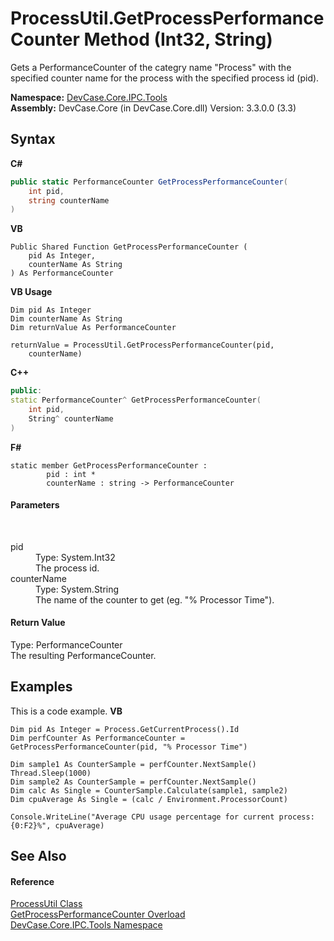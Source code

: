 # ProcessUtil.GetProcessPerformanceCounter Method (Int32, String)
 

Gets a PerformanceCounter of the categry name "Process" with the specified counter name for the process with the specified process id (pid).

**Namespace:**&nbsp;<a href="N_DevCase_Core_IPC_Tools">DevCase.Core.IPC.Tools</a><br />**Assembly:**&nbsp;DevCase.Core (in DevCase.Core.dll) Version: 3.3.0.0 (3.3)

## Syntax

**C#**<br />
``` C#
public static PerformanceCounter GetProcessPerformanceCounter(
	int pid,
	string counterName
)
```

**VB**<br />
``` VB
Public Shared Function GetProcessPerformanceCounter ( 
	pid As Integer,
	counterName As String
) As PerformanceCounter
```

**VB Usage**<br />
``` VB Usage
Dim pid As Integer
Dim counterName As String
Dim returnValue As PerformanceCounter

returnValue = ProcessUtil.GetProcessPerformanceCounter(pid, 
	counterName)
```

**C++**<br />
``` C++
public:
static PerformanceCounter^ GetProcessPerformanceCounter(
	int pid, 
	String^ counterName
)
```

**F#**<br />
``` F#
static member GetProcessPerformanceCounter : 
        pid : int * 
        counterName : string -> PerformanceCounter 

```


#### Parameters
&nbsp;<dl><dt>pid</dt><dd>Type: System.Int32<br />The process id.</dd><dt>counterName</dt><dd>Type: System.String<br />The name of the counter to get (eg. "% Processor Time").</dd></dl>

#### Return Value
Type: PerformanceCounter<br />The resulting PerformanceCounter.

## Examples
This is a code example. 
**VB**<br />
``` VB
Dim pid As Integer = Process.GetCurrentProcess().Id
Dim perfCounter As PerformanceCounter = GetProcessPerformanceCounter(pid, "% Processor Time")

Dim sample1 As CounterSample = perfCounter.NextSample()
Thread.Sleep(1000)
Dim sample2 As CounterSample = perfCounter.NextSample()
Dim calc As Single = CounterSample.Calculate(sample1, sample2)
Dim cpuAverage As Single = (calc / Environment.ProcessorCount)

Console.WriteLine("Average CPU usage percentage for current process: {0:F2}%", cpuAverage)
```


## See Also


#### Reference
<a href="T_DevCase_Core_IPC_Tools_ProcessUtil">ProcessUtil Class</a><br /><a href="Overload_DevCase_Core_IPC_Tools_ProcessUtil_GetProcessPerformanceCounter">GetProcessPerformanceCounter Overload</a><br /><a href="N_DevCase_Core_IPC_Tools">DevCase.Core.IPC.Tools Namespace</a><br />